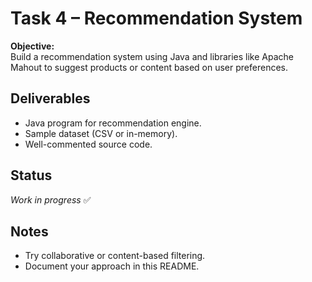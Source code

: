 # Task 4 – Recommendation System

**Objective:**  
Build a recommendation system using Java and libraries like Apache Mahout to suggest products or content based on user preferences.

## Deliverables
- Java program for recommendation engine.
- Sample dataset (CSV or in-memory).
- Well-commented source code.

## Status
_Work in progress_ ✅

## Notes
- Try collaborative or content-based filtering.
- Document your approach in this README.
